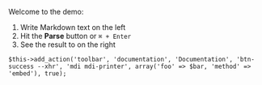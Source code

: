 Welcome to the demo:

1. Write Markdown text on the left
2. Hit the __Parse__ button or `⌘ + Enter`
3. See the result to on the right

```$this->add_action('toolbar', 'documentation', 'Documentation', 'btn-success --xhr', 'mdi mdi-printer', array('foo' => $bar, 'method' => 'embed'), true);```
